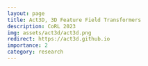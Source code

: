 ```yaml
---
layout: page
title: Act3D, 3D Feature Field Transformers
description: CoRL 2023
img: assets/act3d/act3d.png
redirect: https://act3d.github.io
importance: 2
category: research
---
```

